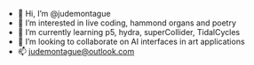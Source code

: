 - 👋 Hi, I’m @judemontague
- 👀 I’m interested in live coding, hammond organs and poetry
- 🌱 I’m currently learning p5, hydra, superCollider, TidalCycles
- 💞️ I’m looking to collaborate on AI interfaces in art applications
- 📫 judemontague@outlook.com

<!---
judemontague/judemontague is a ✨ special ✨ repository because its `README.md` (this file) appears on your GitHub profile.
You can click the Preview link to take a look at your changes.
--->
